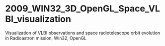 # 2009_WIN32_3D_OpenGL_Space_VLBI_visualization
Visualization of VLBI observations and space radiotelescope orbit evolution in Radioastron mission, Win32, OpenGL
